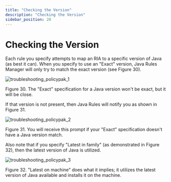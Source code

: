 ```yaml
---
title: "Checking the Version"
description: "Checking the Version"
sidebar_position: 20
---
```


# Checking the Version

Each rule you specify attempts to map an RIA to a specific version of Java (as best it can). When
you specify to use an "Exact" version, Java Rules Manager will only try to match the exact version
(see Figure 30).

![troubleshooting_policypak_1](/images/endpointpolicymanager/troubleshooting/javaenterpriserules/troubleshooting_endpointpolicymanager_1.webp)

Figure 30. The "Exact" specification for a Java version won't be exact, but it will be close.

If that version is not present, then Java Rules will notify you as shown in Figure 31.

![troubleshooting_policypak_2](/images/endpointpolicymanager/troubleshooting/javaenterpriserules/troubleshooting_endpointpolicymanager_2.webp)

Figure 31. You will receive this prompt if your "Exact" specification doesn't have a Java version
match.

Also note that if you specify "Latest in family" (as demonstrated in Figure 32), then the latest
version of Java is utilized.

![troubleshooting_policypak_3](/images/endpointpolicymanager/troubleshooting/javaenterpriserules/troubleshooting_endpointpolicymanager_3.webp)

Figure 32. "Latest on machine" does what it implies; it utilizes the latest version of Java
available and installs it on the machine.
